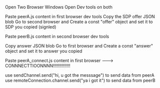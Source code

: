 Open Two Browser Windows
Open Dev tools on both

Paste peerA.js content in first browser dev tools
Copy the SDP offer JSON blob
Go to second browser and Create a const "offer" object and set it to SDP you copied (signled)

Paste peerB.js content in second browser dev tools

Copy answer JSON blob
Go to first browser and Create a const "answer" object and set it to answer you copied

Paste peerA_connect.js content in first browser --->
CONNNECTTIOONNNN!!!!!!!!!!!!!!

use sendChannel.send("hi, u got the messsage") to send data from peerA
use remoteConnection.channel.send("ya i got it") to send data from peerB
